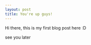 ```yaml
---
layout: post
title: You're up guys!
---
```


Hi there, this is my first blog post here :D

see you later
